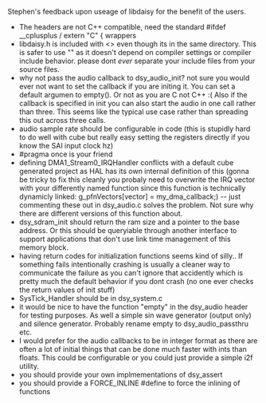 
Stephen's feedback upon useage of libdaisy for the benefit of the users.

 - The headers are not C++ compatible, need the standard #ifdef __cplusplus / extern "C" { wrappers
 - libdaisy.h is included with <> even though its in the same directory. This is safer to use "" as it doesn't depend on compiler settings or compiler include behavior. please dont _ever_ separate your include files from your source files. 
 - why not pass the audio callback to dsy_audio_init? not sure you would ever not want to set the callback if you are initing it. You can set a default argumen to empty(). Or not as you are C not C++ :( Also if the callback is specified in init you can also start the audio in one call rather than three. This seems like the typical use case rather than spreading this out across three calls.
 - audio sample rate should be configurable in code (this is stupidly hard to do well with cube but really easy setting the registers directly if you know the SAI input clock hz)
 - #pragma once is your friend
 - defining DMA1_Stream0_IRQHandler conflicts with a default cube generated project as HAL has its own internal definition of this (gonna be tricky to fix this cleanly you probaly need to overwrite the IRQ vector  with your differently named function since this function is technically dynamicly linked: g_pfnVectors[vector] = my_dma_callback;) -- just commenting these out in dsy_audio.c solves the problem. Not sure why there are different versions of this function about.
 - dsy_sdram_init should return the ram size and a pointer to the base address. Or this should be queryiable through another interface to support applications that don't use link time management of this memory block.
 - having return codes for initialization functions seems kind of silly.. If something fails intentionally crashing is usually a cleaner way to communicate the failure as you can't ignore that accidently which is pretty much the default behavior if you dont crash (no one ever checks the return values of init stuff)
 - SysTick_Handler should be in dsy_system.c
 - it would be nice to have the function "empty" in the dsy_audio header for testing purposes. As well a simple sin wave generator (output only) and silence generator. Probably rename empty to dsy_audio_passthru etc.
 - I would prefer for the audio callbacks to be in integer format as there are often a lot of initial things that can be done much faster with ints than floats. This could be configurable or you could just provide a simple i2f utility.
 - you should provide your own implmementations of dsy_assert 
 - you should provide a FORCE_INLINE #define to force the inlining of functions
 
 
